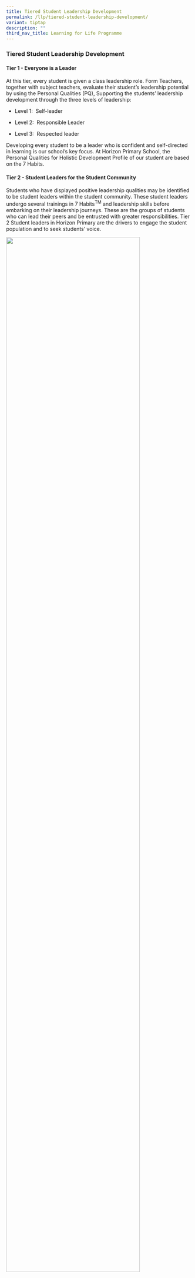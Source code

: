```yaml
---
title: Tiered Student Leadership Development
permalink: /llp/tiered-student-leadership-development/
variant: tiptap
description: ""
third_nav_title: Learning for Life Programme
---
```

<h3><strong>Tiered Student Leadership Development</strong></h3>
<h4><strong>Tier 1 - Everyone is a Leader</strong></h4>
<p>At this tier, every student is given a class leadership role. Form Teachers,
together with subject teachers, evaluate their student’s leadership potential
by using the Personal Qualities (PQ), Supporting the students’ leadership
development through the three levels of leadership:</p>
<ul data-tight="true" class="tight">
<li>
<p>Level 1:&nbsp; Self-leader</p>
</li>
<li>
<p>Level 2:&nbsp; Responsible Leader</p>
</li>
<li>
<p>Level 3:&nbsp; Respected leader</p>
</li>
</ul>
<p>Developing every student to be a leader who is confident and self-directed
in learning is our school’s key focus. At Horizon Primary School, the Personal
Qualities for Holistic Development Profile of our student are based on
the 7 Habits.</p>
<h4><strong>Tier 2 - Student Leaders for the Student Community</strong></h4>
<p>Students who have displayed positive leadership qualities may be identified
to be student leaders within the student community. These student leaders
undergo several trainings in 7 Habits<sup>TM</sup>&nbsp;and leadership
skills before embarking on their leadership journeys. These are the groups
of students who can lead their peers and be entrusted with greater responsibilities.
Tier 2 Student leaders in Horizon Primary are the drivers to engage the
student population and to seek students’ voice.</p>
<p></p>
<div class="isomer-image-wrapper">
<img style="width:85%" height="auto" width="100%" src="/images/tierstudentldrship1.jpg">
</div>
<div class="isomer-image-wrapper">
<img style="width:85%" height="auto" width="100%" src="/images/tierstudentldrship2.jpg">
</div>
<div class="isomer-image-wrapper">
<img style="width:85%" height="auto" width="100%" src="/images/tierstudentldrship3.jpg">
</div>
<p>Tier 2 Student Leaders, including School Captains, Programme Captains,
and CCA Captains, are actively involved in various platforms that develop
their leadership skills and contributions to the school community. They
participate in investitures, leadership trainings, and core team elections,
equipping them with the skills to lead effectively. Their roles extend
to competitions, duties, and mentoring, where they support and guide their
peers. They also play key roles in school events and captains-led initiatives,
taking the lead in planning and execution. Additionally, they engage in
community involvement efforts, fostering a spirit of service and responsibility
beyond the school.</p>
<h4><strong>Tier 2 Leadership Development</strong></h4>
<table style="minWidth: 50px">
<colgroup>
<col>
<col>
</colgroup>
<tbody>
<tr>
<th rowspan="1" colspan="1">
<p><strong>Investitures</strong>
</p>
</th>
<th rowspan="1" colspan="1">
<div class="isomer-image-wrapper">
<img style="width:49%" height="auto" width="100%" src="/images/2ndtier1.jpg">
</div>
<div class="isomer-image-wrapper">
<img style="width: 100%;" height="auto" width="100%" src="/images/2ndtier2.jpg">
</div>
</th>
</tr>
<tr>
<td rowspan="1" colspan="1">
<p><strong>Leadership Trainings</strong>
</p>
</td>
<td rowspan="1" colspan="1">
<div class="isomer-image-wrapper">
<img style="width:49%" height="auto" width="100%" src="/images/2ndtier3.jpg">
</div>
</td>
</tr>
<tr>
<td rowspan="1" colspan="1">
<p><strong>Core Team Elections</strong>
</p>
</td>
<td rowspan="1" colspan="1">
<div class="isomer-image-wrapper">
<img style="width:49%" height="auto" width="100%" src="/images/2ndtier4.jpg">
</div>
</td>
</tr>
<tr>
<td rowspan="1" colspan="1">
<p><strong>Competitions</strong>
</p>
</td>
<td rowspan="1" colspan="1">
<div class="isomer-image-wrapper">
<img style="width:49%" height="auto" width="100%" src="/images/2ndtier5.jpg">
</div>
<div class="isomer-image-wrapper">
<img style="width:49%" height="auto" width="100%" src="/images/2ndtier6.jpg">
</div>
</td>
</tr>
<tr>
<td rowspan="1" colspan="1">
<p></p>
</td>
<td rowspan="1" colspan="1">
<p></p>
</td>
</tr>
</tbody>
</table>
<h4><strong>Tier 2 Service Leadership</strong></h4>
<table style="minWidth: 50px">
<colgroup>
<col>
<col>
</colgroup>
<tbody>
<tr>
<th rowspan="1" colspan="1">
<p><strong>Duties and Mentoring</strong>
</p>
</th>
<th rowspan="1" colspan="1">
<div class="isomer-image-wrapper">
<img style="width:49%" height="auto" width="100%" src="/images/2ndtier7.jpg">
</div>
<div class="isomer-image-wrapper">
<img style="width:49%" height="auto" width="100%" src="/images/2ndtier8.jpg">
</div>
</th>
</tr>
<tr>
<td rowspan="1" colspan="1">
<p><strong>School Events</strong>
</p>
</td>
<td rowspan="1" colspan="1">
<div class="isomer-image-wrapper">
<img style="width:49%" height="auto" width="100%" src="/images/2ndtier9.jpg">
</div>
<div class="isomer-image-wrapper">
<img style="width:49%" height="auto" width="100%" src="/images/2ndtier10.jpg">
</div>
</td>
</tr>
<tr>
<td rowspan="1" colspan="1">
<p><strong>Captains-LED Initiatives</strong>
</p>
</td>
<td rowspan="1" colspan="1">
<div class="isomer-image-wrapper">
<img style="width:49%" height="auto" width="100%" src="/images/2ndtier11.jpg">
</div>
<div class="isomer-image-wrapper">
<img style="width:49%" height="auto" width="100%" src="/images/2ndtier12.jpg">
</div>
</td>
</tr>
<tr>
<td rowspan="1" colspan="1">
<p><strong>Community Involvement</strong>
</p>
</td>
<td rowspan="1" colspan="1">
<div class="isomer-image-wrapper">
<img style="width:49%" height="auto" width="100%" src="/images/2ndtier13.jpg">
</div>
<div class="isomer-image-wrapper">
<img style="width:49%" height="auto" width="100%" src="/images/2ndtier14.jpg">
</div>
</td>
</tr>
<tr>
<td rowspan="1" colspan="1">
<p></p>
</td>
<td rowspan="1" colspan="1">
<p></p>
</td>
</tr>
</tbody>
</table>
<p></p>